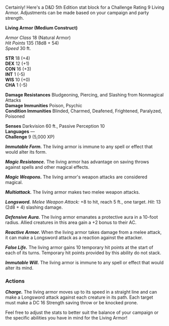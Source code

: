 Certainly! Here's a D&D 5th Edition stat block for a Challenge Rating 9 Living Armor. Adjustments can be made based on your campaign and party strength.

**Living Armor (Medium Construct)**

*Armor Class* 18 (Natural Armor)  
*Hit Points* 135 (18d8 + 54)  
*Speed* 30 ft.

**STR** 18 (+4)  
**DEX** 12 (+1)  
**CON** 16 (+3)  
**INT** 1 (-5)  
**WIS** 10 (+0)  
**CHA** 1 (-5)

**Damage Resistances** Bludgeoning, Piercing, and Slashing from Nonmagical Attacks  
**Damage Immunities** Poison, Psychic  
**Condition Immunities** Blinded, Charmed, Deafened, Frightened, Paralyzed, Poisoned

**Senses** Darkvision 60 ft., Passive Perception 10  
**Languages** —  
**Challenge** 9 (5,000 XP)

***Immutable Form.*** The living armor is immune to any spell or effect that would alter its form.

***Magic Resistance.*** The living armor has advantage on saving throws against spells and other magical effects.

***Magic Weapons.*** The living armor's weapon attacks are considered magical.

***Multiattack.*** The living armor makes two melee weapon attacks.

***Longsword.*** *Melee Weapon Attack:* +8 to hit, reach 5 ft., one target. *Hit:* 13 (2d8 + 4) slashing damage.

***Defensive Aura.*** The living armor emanates a protective aura in a 10-foot radius. Allied creatures in this area gain a +2 bonus to their AC.

***Reactive Armor.*** When the living armor takes damage from a melee attack, it can make a Longsword attack as a reaction against the attacker.

***False Life.*** The living armor gains 10 temporary hit points at the start of each of its turns. Temporary hit points provided by this ability do not stack.

***Immutable Will.*** The living armor is immune to any spell or effect that would alter its mind.

### Actions

***Charge.*** The living armor moves up to its speed in a straight line and can make a Longsword attack against each creature in its path. Each target must make a DC 16 Strength saving throw or be knocked prone.

Feel free to adjust the stats to better suit the balance of your campaign or the specific abilities you have in mind for the Living Armor!